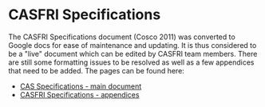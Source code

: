 # CASFRI Specifications

The CASFRI Specifications document (Cosco 2011) was converted to Google docs for ease of maintenance and updating. It is thus considered to be a "live" document which can be edited by CASFRI team members. There are still some formatting issues to be resolved as well as a few appendices that need to be added. The pages can be found here:

  * [CAS Specifications - main document](https://edwardsmarc.github.io/CASFRI/specifications/cas_document.html)
  * [CASFRI Specifications - appendices](cas_appendices.xlsx)
